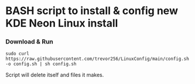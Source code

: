 # BASH script to install & config new KDE Neon Linux install
### Download & Run
```
sudo curl https://raw.githubusercontent.com/trevor256/LinuxConfig/main/config.sh -o config.sh | sh config.sh
```
  Script will delete itself and files it makes.

